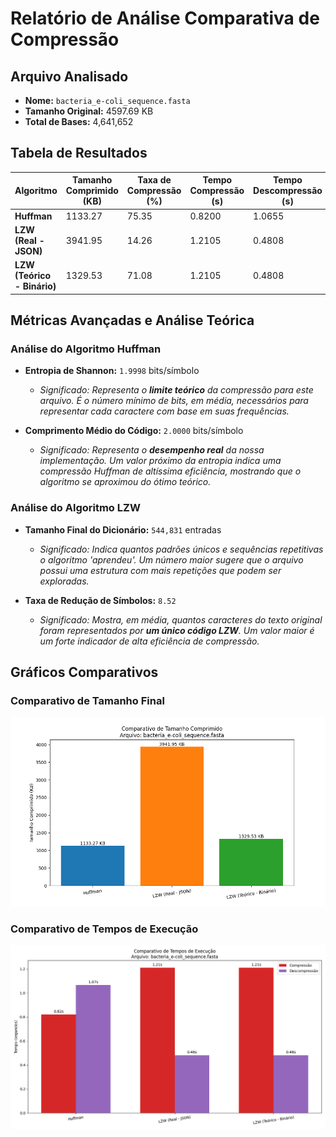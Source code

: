 # Relatório de Análise Comparativa de Compressão

## Arquivo Analisado
- **Nome:** `bacteria_e-coli_sequence.fasta`
- **Tamanho Original:** 4597.69 KB
- **Total de Bases:** 4,641,652

## Tabela de Resultados

| Algoritmo | Tamanho Comprimido (KB) | Taxa de Compressão (%) | Tempo Compressão (s) | Tempo Descompressão (s) |
|---|---|---|---|---|
| **Huffman** | 1133.27 | 75.35 | 0.8200 | 1.0655 |
| **LZW (Real - JSON)** | 3941.95 | 14.26 | 1.2105 | 0.4808 |
| **LZW (Teórico - Binário)** | 1329.53 | 71.08 | 1.2105 | 0.4808 |

## Métricas Avançadas e Análise Teórica

### Análise do Algoritmo Huffman

- **Entropia de Shannon:** `1.9998` bits/símbolo
  - *Significado: Representa o **limite teórico** da compressão para este arquivo. É o número mínimo de bits, em média, necessários para representar cada caractere com base em suas frequências.*

- **Comprimento Médio do Código:** `2.0000` bits/símbolo
  - *Significado: Representa o **desempenho real** da nossa implementação. Um valor próximo da entropia indica uma compressão Huffman de altíssima eficiência, mostrando que o algoritmo se aproximou do ótimo teórico.*

### Análise do Algoritmo LZW

- **Tamanho Final do Dicionário:** `544,831` entradas
  - *Significado: Indica quantos padrões únicos e sequências repetitivas o algoritmo 'aprendeu'. Um número maior sugere que o arquivo possui uma estrutura com mais repetições que podem ser exploradas.*

- **Taxa de Redução de Símbolos:** `8.52`
  - *Significado: Mostra, em média, quantos caracteres do texto original foram representados por **um único código LZW**. Um valor maior é um forte indicador de alta eficiência de compressão.*


## Gráficos Comparativos

### Comparativo de Tamanho Final
![Comparativo de Tamanho](bacteria_e-coli_sequence_comparativo_tamanho.png)

### Comparativo de Tempos de Execução
![Comparativo de Tempo](bacteria_e-coli_sequence_comparativo_tempo.png)
